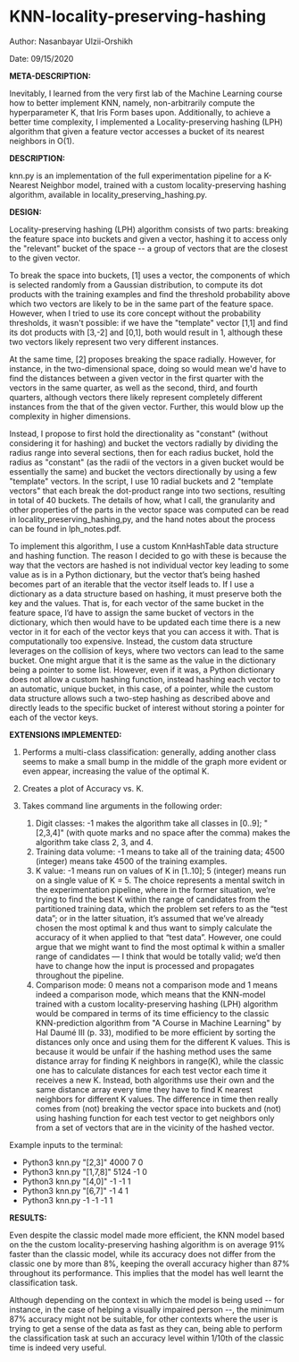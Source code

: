 # KNN-locality-preserving-hashing

Author: Nasanbayar Ulzii-Orshikh

Date: 09/15/2020

**META-DESCRIPTION:**

Inevitably, I learned from the very first lab of the Machine Learning course how to better implement KNN, namely,
non-arbitrarily compute the hyperparameter K, that Iris Form bases upon. Additionally, to achieve a better time complexity, I
implemented a Locality-preserving hashing (LPH) algorithm that given a feature vector accesses a bucket of its nearest neighbors in O(1).

**DESCRIPTION:**

knn.py is an implementation of the full experimentation pipeline for a K-Nearest Neighbor model,
trained with a custom locality-preserving hashing algorithm, available in locality_preserving_hashing.py.

**DESIGN:**

Locality-preserving hashing (LPH) algorithm consists of two parts: breaking the feature space into buckets and given
a vector, hashing it to access only the "relevant" bucket of the space -- a group of vectors that are the closest
to the given vector.

To break the space into buckets, [1] uses a vector, the components of which is selected randomly from a Gaussian
distribution, to compute its dot products with the training examples and find the threshold probability above which two
vectors are likely to be in the same part of the feature space. However, when I tried to use its core concept without
the probability thresholds, it wasn't possible: if we have the "template" vector [1,1] and find its dot products with
[3,-2] and [0,1], both would result in 1, although these two vectors likely represent two very different instances.

At the same time, [2] proposes breaking the space radially. However, for instance, in the two-dimensional space, doing so
would mean we'd have to find the distances between a given vector in the first quarter with the vectors in the same quarter,
as well as the second, third, and fourth quarters, although vectors there likely represent completely different instances
from the that of the given vector. Further, this would blow up the complexity in higher dimensions.

Instead, I propose to first hold the directionality as "constant" (without considering it for hashing) and bucket the
vectors radially by dividing the radius range into several sections, then for each radius bucket, hold the radius as "constant" (as the radii of the vectors in a given
bucket would be essentially the same) and bucket the vectors directionally by using a few "template" vectors. In the script,
I use 10 radial buckets and 2 "template vectors" that each break the dot-product range into two sections, resulting in
total of 40 buckets. The details of how, what I call, the granularity and other properties of the parts in the vector
space was computed can be read in locality_preserving_hashing,py, and the hand notes about the process can be found in lph_notes.pdf.

To implement this algorithm, I use a custom KnnHashTable data structure and hashing function. The reason I decided to
go with these is because the way that the vectors are hashed is not individual vector key leading to some value as is in a Python dictionary,
but the vector that’s being hashed becomes part of an iterable that the vector itself leads to. If I use a dictionary as a data structure based on hashing,
it must preserve both the key and the values. That is, for each vector of the same bucket in the feature space,
I’d have to assign the same bucket of vectors in the dictionary, which then would have to be updated each
time there is a new vector in it for each of the vector keys that you can access it with. That is computationally
too expensive. Instead, the custom data structure leverages on the collision of keys, where two vectors can lead to the same bucket.
One might argue that it is the same as the value in the dictionary being a pointer to some list. However, even if it was,
a Python dictionary does not allow a custom hashing function, instead hashing each vector to an automatic, unique bucket, in this case, of a pointer, while the custom
data structure allows such a two-step hashing as described above and directly leads to the specific bucket of interest
without storing a pointer for each of the vector keys.

**EXTENSIONS IMPLEMENTED:**

1. Performs a multi-class classification: generally, adding another class seems to make a small bump in the middle of the graph
more evident or even appear, increasing the value of the optimal K.
2. Creates a plot of Accuracy vs. K.
3. Takes command line arguments in the following order:

    1. Digit classes: -1 makes the algorithm take all classes in [0..9]; "[2,3,4]" (with quote marks and
    no space after the comma) makes the algorithm take class 2, 3, and 4.
    2. Training data volume: -1 means to take all of the training data; 4500 (integer) means take 4500 of the training
    examples.
    3. K value: -1 means run on values of K in [1..10]; 5 (integer) means run on a single value of K = 5.
    The choice represents a mental switch in the experimentation pipeline, where in the former situation,
    we’re trying to find the best K within the range of candidates from the partitioned training data,
    which the problem set refers to as the “test data”; or in the latter situation, it’s assumed that we’ve already
    chosen the most optimal k and thus want to simply calculate the accuracy of it when applied to that “test data”.
    However, one could argue that we might want to find the most optimal k within a smaller range of candidates —
    I think that would be totally valid; we’d then have to change how the input is processed and propagates throughout
    the pipeline.
    4. Comparison mode: 0 means not a comparison mode and 1 means indeed a comparison mode, which means that
    the KNN-model trained with a custom locality-preserving hashing (LPH) algorithm would be compared  in terms of its time efficiency to the classic
    KNN-prediction algorithm from "A Course in Machine Learning" by Hal Daumé III (p. 33), modified to be
    more efficient by sorting the distances only once and using them for the different K values. This is because
    it would be unfair if the hashing method uses the same distance array for finding K neighbors in range(K),
    while the classic one has to calculate distances for each test vector each time it receives a new K.
    Instead, both algorithms use their own and the same distance array every time they have to find K nearest neighbors
    for different K values. The difference in time then really comes from (not) breaking the vector space into buckets and (not) using hashing
    function for each test vector to get neighbors only from a set of vectors that are in the vicinity of the hashed vector.

Example inputs to the terminal:

- Python3 knn.py "[2,3]" 4000 7 0
- Python3 knn.py "[1,7,8]" 5124 -1 0
- Python3 knn.py "[4,0]" -1 -1 1
- Python3 knn.py "[6,7]" -1 4 1
- Python3 knn.py -1 -1 -1 1

**RESULTS:**

Even despite the classic model made more efficient, the KNN model based on the
the custom locality-preserving hashing algorithm is on average 91% faster than the classic model, while its
accuracy does not differ from the classic one by more than 8%, keeping the overall accuracy higher than 87%
throughout its performance. This implies that the model has well learnt the classification task.

Although depending on the context in which the model is being used -- for instance, in the case of helping a visually
impaired person --, the minimum 87% accuracy might not be suitable, for other contexts where the user is trying to get a sense
of the data as fast as they can, being able to perform the classification task at such an accuracy level within 1/10th
of the classic time is indeed very useful.